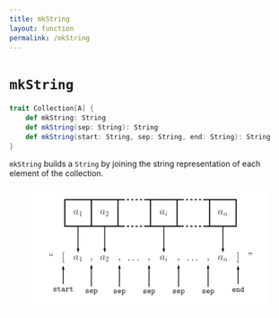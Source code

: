 ```yaml
---
title: mkString
layout: function
permalink: /mkString
---
```


# `mkString`

~~~ scala
trait Collection[A] {
    def mkString: String
    def mkString(sep: String): String
    def mkString(start: String, sep: String, end: String): String
}
~~~

`mkString` builds a `String` by joining the string representation of each element of the collection.

<figure class="diagram">
  <img src="images/mkString.svg" alt="mkString function">
  <!-- <figcaption class="diagram-desc"></figcaption> -->
</figure>
